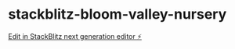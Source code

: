 # stackblitz-bloom-valley-nursery

[Edit in StackBlitz next generation editor ⚡️](https://stackblitz.com/~/github.com/ssuddreth/stackblitz-bloom-valley-nursery)